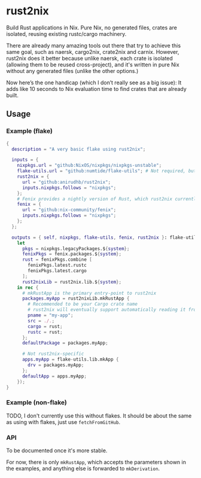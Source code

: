# rust2nix

Build Rust applications in Nix. Pure Nix, no generated files, crates are isolated, reusing existing rustc/cargo machinery.

There are already many amazing tools out there that try to achieve this same goal, such as naersk, cargo2nix, crate2nix and carnix.
However, rust2nix does it better because unlike naersk, each crate is isolated (allowing them to be reused cross-project),
and it's written in pure Nix without any generated files (unlike the other options.)

Now here’s the one handicap (which I don’t really see as a big issue):
It adds like 10 seconds to Nix evaluation time to find crates that are already built.

## Usage

### Example (flake)

```nix
{
  description = "A very basic flake using rust2nix";

  inputs = {
    nixpkgs.url = "github:NixOS/nixpkgs/nixpkgs-unstable";
    flake-utils.url = "github:numtide/flake-utils"; # Not required, but nice to have
    rust2nix = {
      url = "github:anirudhb/rust2nix";
      inputs.nixpkgs.follows = "nixpkgs";
    };
    # Fenix provides a nightly version of Rust, which rust2nix currently requires
    fenix = {
      url = "github:nix-community/fenix";
      inputs.nixpkgs.follows = "nixpkgs";
    };
  };

  outputs = { self, nixpkgs, flake-utils, fenix, rust2nix }: flake-utils.lib.eachDefaultSystem (system:
    let
      pkgs = nixpkgs.legacyPackages.${system};
      fenixPkgs = fenix.packages.${system};
      rust = fenixPkgs.combine [
        fenixPkgs.latest.rustc
        fenixPkgs.latest.cargo
      ];
      rust2nixLib = rust2nix.lib.${system};
    in rec {
      # mkRustApp is the primary entry-point to rust2nix
      packages.myApp = rust2nixLib.mkRustApp {
        # Recommended to be your Cargo crate name
        # rust2nix will eventually support automatically reading it from Cargo.toml
        pname = "my-app";
        src = ./.;
        cargo = rust;
        rustc = rust;
      };
      defaultPackage = packages.myApp;

      # Not rust2nix-specific
      apps.myApp = flake-utils.lib.mkApp {
        drv = packages.myApp;
      };
      defaultApp = apps.myApp;
    });
}
```

### Example (non-flake)

TODO, I don't currently use this without flakes.
It should be about the same as using with flakes, just use `fetchFromGitHub`.

### API

To be documented once it's more stable.

For now, there is only `mkRustApp`, which accepts the parameters shown in the examples, and anything else is forwarded to `mkDerivation`.


